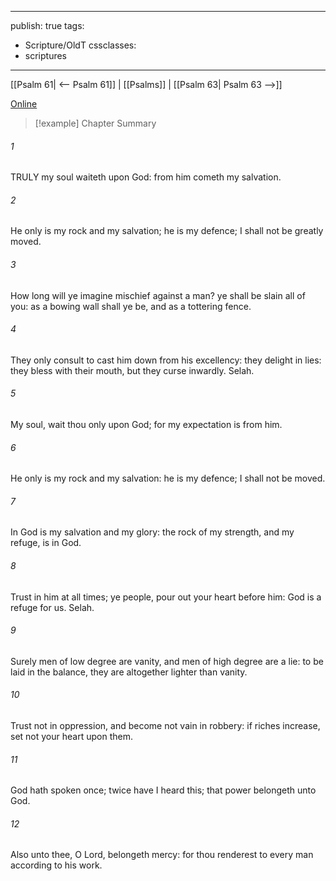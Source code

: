 

---
publish: true
tags:
  - Scripture/OldT
cssclasses:
  - scriptures
---
[[Psalm 61| <-- Psalm 61]] | [[Psalms]] | [[Psalm 63| Psalm 63 -->]]

[Online](https://churchofjesuschrist.org/study/scriptures/ot/ps/62?lang=eng)

>[!example] Chapter Summary
>
###### 1
TRULY my soul waiteth upon God: from him cometh my salvation.
###### 2
He only is my rock and my salvation; he is my defence; I shall not be greatly moved.
###### 3
How long will ye imagine mischief against a man?  ye shall be slain all of you: as a bowing wall shall ye be, and as a tottering fence.
###### 4
They only consult to cast him down from his excellency: they delight in lies: they bless with their mouth, but they curse inwardly.  Selah.
###### 5
My soul, wait thou only upon God; for my expectation is from him.
###### 6
He only is my rock and my salvation: he is my defence; I shall not be moved.
###### 7
In God is my salvation and my glory: the rock of my strength, and my refuge, is in God.
###### 8
Trust in him at all times; ye people, pour out your heart before him: God is a refuge for us.  Selah.
###### 9
Surely men of low degree are vanity, and men of high degree are a lie: to be laid in the balance, they are altogether lighter than vanity.
###### 10
Trust not in oppression, and become not vain in robbery: if riches increase, set not your heart upon them.
###### 11
God hath spoken once; twice have I heard this; that power belongeth unto God.
###### 12
Also unto thee, O Lord, belongeth mercy: for thou renderest to every man according to his work.




